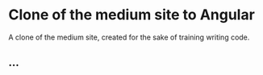 # Clone of the medium site to Angular

A clone of the medium site, created for the sake of training writing code.

## ...
